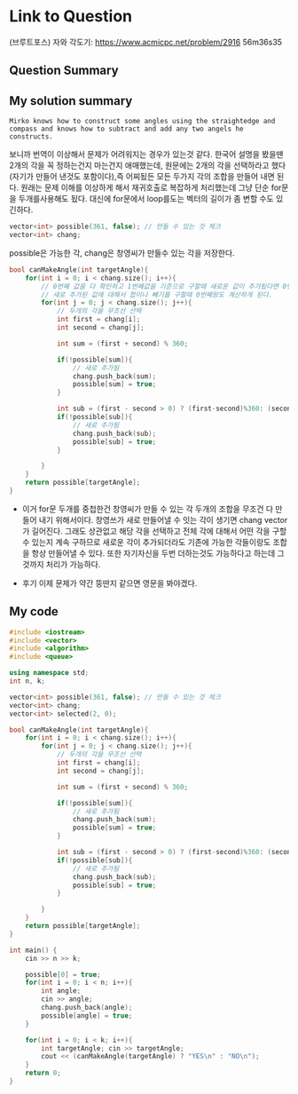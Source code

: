 # Link to Question
(브루트포스) 자와 각도기: https://www.acmicpc.net/problem/2916
56m36s35

## Question Summary

## My solution summary
```
Mirko knows how to construct some angles using the straightedge and compass and knows how to subtract and add any two angels he constructs.
```

보니까 번역이 이상해서 문제가 어려워지는 경우가 있는것 같다. 한국어 설명을 봤을땐 2개의 각을 꼭 정하는건지 마는건지 애매했는데, 원문에는 2개의 각을 선택하라고 했다(자기가 만들어 낸것도 포함이다),즉 어찌됬든 모든 두가지 각의 조합을 만들어 내면 된다. 원래는 문제 이해를 이상하게 해서 재귀호출로 복잡하게 처리했는데 그냥 단순 for문을 두개를사용해도 됬다. 대신에 for문에서 loop를도는 벡터의 길이가 좀 변할 수도 있긴하다. 

```c++
vector<int> possible(361, false); // 만들 수 있는 것 체크
vector<int> chang;
```
possible은 가능한 각, chang은 창영씨가 만들수 있는 각을 저장한다. 

```c++
bool canMakeAngle(int targetAngle){
    for(int i = 0; i < chang.size(); i++){
        // 0번째 값을 다 확인하고 1번째값을 기준으로 구할때 새로운 값이 추가됬다면 0번째랑 새로 추가된 각의 조합은 아직 구하지 않지만 결국에 for문이 
        // 새로 추가된 값에 대해서 합이나 빼기를 구할때 0번째랑도 계산하게 된다.
        for(int j = 0; j < chang.size(); j++){
            // 두개의 각을 무조선 선택
            int first = chang[i];
            int second = chang[j];

            int sum = (first + second) % 360;

            if(!possible[sum]){
                // 새로 추가됨
                chang.push_back(sum);
                possible[sum] = true;
            }

            int sub = (first - second > 0) ? (first-second)%360: (second-first) % 360;
            if(!possible[sub]){
                // 새로 추가됨
                chang.push_back(sub);
                possible[sub] = true;
            }

        }
    }
    return possible[targetAngle];
}
```

- 이거 for문 두개를 중첩한건 창영씨가 만들 수 있는 각 두개의 조합을 무조건 다 만들어 내기 위해서이다. 창영쓰가 새로 만들어낼 수 잇는 각이 생기면 chang vector가 길어진다. 그래도 상관없고 해당 각을 선택하고 전체 각에 대해서 어떤 각을 구할 수 있는지 계속 구하므로 새로운 각이 추가되더라도 기존에 가능한 각들이랑도 조합을 항상 만들어낼 수 있다. 또한 자기자신을 두번 더하는것도 가능하다고 하는데 그것까지 처리가 가능하다. 

- 후기
이제 문제가 약간 뚱딴지 같으면 영문을 봐야겠다. 
## My code
```c++
#include <iostream>
#include <vector>
#include <algorithm>
#include <queue>

using namespace std;
int n, k;

vector<int> possible(361, false); // 만들 수 있는 것 체크
vector<int> chang;
vector<int> selected(2, 0);

bool canMakeAngle(int targetAngle){
    for(int i = 0; i < chang.size(); i++){
        for(int j = 0; j < chang.size(); j++){
            // 두개의 각을 무조선 선택
            int first = chang[i];
            int second = chang[j];

            int sum = (first + second) % 360;

            if(!possible[sum]){
                // 새로 추가됨
                chang.push_back(sum);
                possible[sum] = true;
            }

            int sub = (first - second > 0) ? (first-second)%360: (second-first) % 360;
            if(!possible[sub]){
                // 새로 추가됨
                chang.push_back(sub);
                possible[sub] = true;
            }

        }
    }
    return possible[targetAngle];
}

int main() {
    cin >> n >> k;

    possible[0] = true;
    for(int i = 0; i < n; i++){
        int angle;
        cin >> angle;
        chang.push_back(angle);
        possible[angle] = true;
    }

    for(int i = 0; i < k; i++){
        int targetAngle; cin >> targetAngle;
        cout << (canMakeAngle(targetAngle) ? "YES\n" : "NO\n");
    }
    return 0;
}
```
